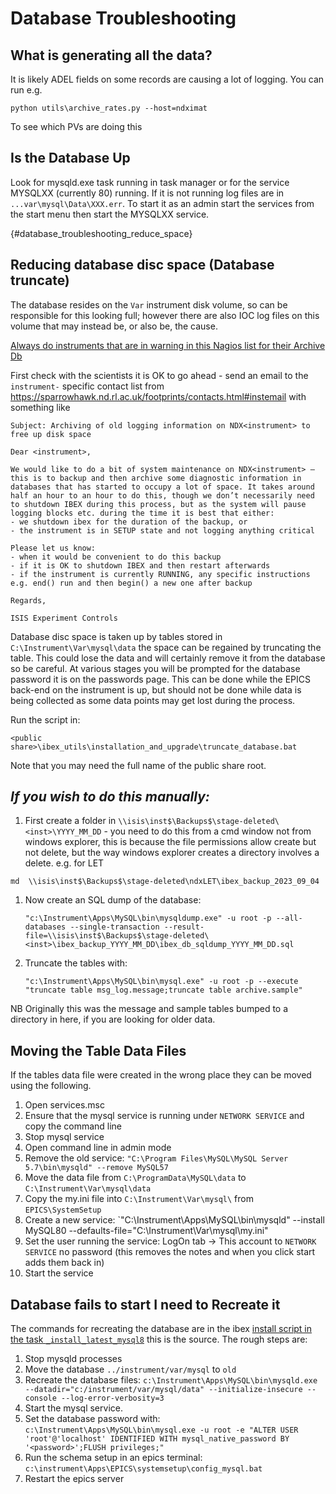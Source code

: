 # Database Troubleshooting

## What is generating all the data?

It is likely ADEL fields on some records are causing a lot of logging. You can run e.g.
```
python utils\archive_rates.py --host=ndximat
```
To see which PVs are doing this

## Is the Database Up

Look for mysqld.exe task running in task manager or for the service MYSQLXX (currently 80) running. If it is not running log files are in `...var\mysql\Data\XXX.err`. To start it as an admin start the services from the start menu then start the MYSQLXX service.

{#database_troubleshooting_reduce_space}
## Reducing database disc space (Database truncate)

The database resides on the `Var` instrument disk volume, so can be responsible for this looking full; however there are also IOC log files on this volume that may instead be, or also be, the cause.

[Always do instruments that are in warning in this Nagios list for their Archive Db](https://control-mon.isis.cclrc.ac.uk/nagios/cgi-bin/status.cgi?servicegroup=mysql_db&style=detail)

First check with the scientists it is OK to go ahead - send an email to the `instrument-` specific contact list from https://sparrowhawk.nd.rl.ac.uk/footprints/contacts.html#instemail with something like
```
Subject: Archiving of old logging information on NDX<instrument> to free up disk space

Dear <instrument>,

We would like to do a bit of system maintenance on NDX<instrument> – this is to backup and then archive some diagnostic information in databases that has started to occupy a lot of space. It takes around half an hour to an hour to do this, though we don’t necessarily need to shutdown IBEX during this process, but as the system will pause logging blocks etc. during the time it is best that either:
- we shutdown ibex for the duration of the backup, or
- the instrument is in SETUP state and not logging anything critical

Please let us know:
- when it would be convenient to do this backup
- if it is OK to shutdown IBEX and then restart afterwards
- if the instrument is currently RUNNING, any specific instructions e.g. end() run and then begin() a new one after backup 

Regards,

ISIS Experiment Controls
```
 
Database disc space is taken up by tables stored in `C:\Instrument\Var\mysql\data` the space can be regained by truncating the table. This could lose the data and will certainly remove it from the database so be careful. At various stages you will be prompted for the database password it is on the passwords page. This can be done while the EPICS back-end on the instrument is up, but should not be done while data is being collected as some data points may get lost during the process.

Run the script in:

```
<public share>\ibex_utils\installation_and_upgrade\truncate_database.bat
```

Note that you may need the full name of the public share root.

## _If you wish to do this manually:_

1. First create a folder in `\\isis\inst$\Backups$\stage-deleted\<inst>\YYYY_MM_DD` - you need to do this from a cmd window not from windows explorer, this is because the file permissions allow create but not delete, but the way windows explorer creates a directory involves a delete. e.g. for LET
```
md  \\isis\inst$\Backups$\stage-deleted\ndxLET\ibex_backup_2023_09_04
```
1. Now create an SQL dump of the database:
    ```
    "c:\Instrument\Apps\MySQL\bin\mysqldump.exe" -u root -p --all-databases --single-transaction --result-file=\\isis\inst$\Backups$\stage-deleted\<inst>\ibex_backup_YYYY_MM_DD\ibex_db_sqldump_YYYY_MM_DD.sql
    ```
1. Truncate the tables with:
    ```
    "c:\Instrument\Apps\MySQL\bin\mysql.exe" -u root -p --execute "truncate table msg_log.message;truncate table archive.sample"
    ```

NB Originally this was the message and sample tables bumped to a directory in here, if you are looking for older data.

## Moving the Table Data Files

If the tables data file were created in the wrong place they can be moved using the following.

1. Open services.msc
1. Ensure that the mysql service is running under `NETWORK SERVICE` and copy the command line
1. Stop mysql service
1. Open command line in admin mode
1. Remove the old service: `"C:\Program Files\MySQL\MySQL Server 5.7\bin\mysqld" --remove MySQL57`
1. Move the data file from `C:\ProgramData\MySQL\data` to `C:\Instrument\Var\mysql\data`
1. Copy the my.ini file into `C:\Instrument\Var\mysql\` from `EPICS\SystemSetup`
1. Create a new service: `"C:\Instrument\Apps\MySQL\bin\mysqld" --install MySQL80 --defaults-file=\"C:\Instrument\Var\mysql\my.ini\"
1. Set the user running the service: LogOn tab -> This account to `NETWORK SERVICE` no password (this removes the notes and when you click start adds them back in)
1. Start the service

## Database fails to start I need to Recreate it

The commands for recreating the database are in the ibex [install script in the task `_install_latest_mysql8`](https://github.com/ISISComputingGroup/ibex_utils/blob/master/installation_and_upgrade/ibex_install_utils/install_tasks.py) this is the source. The rough steps are:

1. Stop mysqld processes
1. Move the database `../instrument/var/mysql` to `old`
1. Recreate the database files: `c:\Instrument\Apps\MySQL\bin\mysqld.exe --datadir="c:/instrument/var/mysql/data" --initialize-insecure --console --log-error-verbosity=3`
1. Start the mysql service.
1. Set the database password with: `c:\Instrument\Apps\MySQL\bin\mysql.exe -u root -e "ALTER USER 'root'@'localhost' IDENTIFIED WITH mysql_native_password BY '<password>';FLUSH privileges;"`
1. Run the schema setup in an epics terminal: `c:\instrument\Apps\EPICS\systemsetup\config_mysql.bat`
1. Restart the epics server
